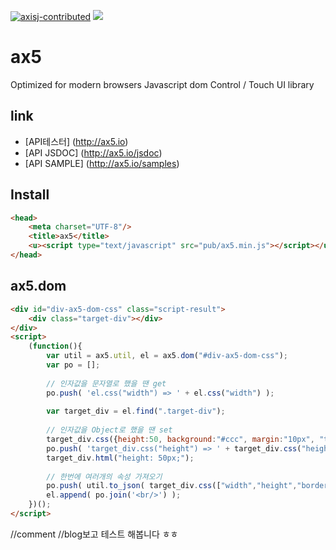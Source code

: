 [![axisj-contributed](https://img.shields.io/badge/AXISJ.com-OpensourceJavascriptUILibrary-green.svg)](https://github.com/axisj) ![](https://img.shields.io/badge/Seowoo-Mondo&Thomas-red.svg)

# ax5 

Optimized for modern browsers Javascript dom Control / Touch UI library


## link
- [API테스터] (http://ax5.io)
- [API JSDOC] (http://ax5.io/jsdoc)
- [API SAMPLE] (http://ax5.io/samples)


## Install
```html
<head>
    <meta charset="UTF-8"/>
    <title>ax5</title>
    <u><script type="text/javascript" src="pub/ax5.min.js"></script></u>
</head>
```

## ax5.dom
```html
<div id="div-ax5-dom-css" class="script-result">
	<div class="target-div"></div>
</div>
<script>
	(function(){
		var util = ax5.util, el = ax5.dom("#div-ax5-dom-css");
		var po = [];
 
		// 인자값을 문자열로 했을 땐 get
		po.push( 'el.css("width") => ' + el.css("width") );
 
		var target_div = el.find(".target-div");
 
		// 인자값을 Object로 했을 땐 set
		target_div.css({height:50, background:"#ccc", margin:"10px", "text-align":"center", "line-height":50, border:"2px solid #000", "border-radius":10});
		po.push( 'target_div.css("height") => ' + target_div.css("height") );
		target_div.html("height: 50px;");
 
		// 한번에 여러개의 속성 가져오기
		po.push( util.to_json( target_div.css(["width","height","border"]) ) );
		el.append( po.join('<br/>') );
	})();
</script>
```

//comment
//blog보고 테스트 해봅니다 ㅎㅎ